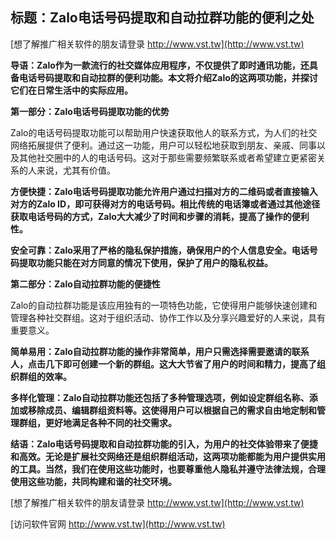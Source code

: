## **标题：Zalo电话号码提取和自动拉群功能的便利之处**

[想了解推广相关软件的朋友请登录 http://www.vst.tw](http://www.vst.tw)

**导语：Zalo作为一款流行的社交媒体应用程序，不仅提供了即时通讯功能，还具备电话号码提取和自动拉群的便利功能。本文将介绍Zalo的这两项功能，并探讨它们在日常生活中的实际应用。**

**第一部分：Zalo电话号码提取功能的优势**

Zalo的电话号码提取功能可以帮助用户快速获取他人的联系方式，为人们的社交网络拓展提供了便利。通过这一功能，用户可以轻松地获取到朋友、亲戚、同事以及其他社交圈中的人的电话号码。这对于那些需要频繁联系或者希望建立更紧密关系的人来说，尤其有价值。

**方便快捷：Zalo电话号码提取功能允许用户通过扫描对方的二维码或者直接输入对方的Zalo ID，即可获得对方的电话号码。相比传统的电话簿或者通过其他途径获取电话号码的方式，Zalo大大减少了时间和步骤的消耗，提高了操作的便利性。**

**安全可靠：Zalo采用了严格的隐私保护措施，确保用户的个人信息安全。电话号码提取功能只能在对方同意的情况下使用，保护了用户的隐私权益。**

**第二部分：Zalo自动拉群功能的便捷性**

Zalo的自动拉群功能是该应用独有的一项特色功能，它使得用户能够快速创建和管理各种社交群组。这对于组织活动、协作工作以及分享兴趣爱好的人来说，具有重要意义。

**简单易用：Zalo自动拉群功能的操作非常简单，用户只需选择需要邀请的联系人，点击几下即可创建一个新的群组。这大大节省了用户的时间和精力，提高了组织群组的效率。**

**多样化管理：Zalo自动拉群功能还包括了多种管理选项，例如设定群组名称、添加或移除成员、编辑群组资料等。这使得用户可以根据自己的需求自由地定制和管理群组，更好地满足各种不同的社交需求。**

**结语：Zalo电话号码提取和自动拉群功能的引入，为用户的社交体验带来了便捷和高效。无论是扩展社交网络还是组织群组活动，这两项功能都能为用户提供实用的工具。当然，我们在使用这些功能时，也要尊重他人隐私并遵守法律法规，合理使用这些功能，共同构建和谐的社交环境。**

[想了解推广相关软件的朋友请登录 http://www.vst.tw](http://www.vst.tw)


[访问软件官网 http://www.vst.tw](http://www.vst.tw)
